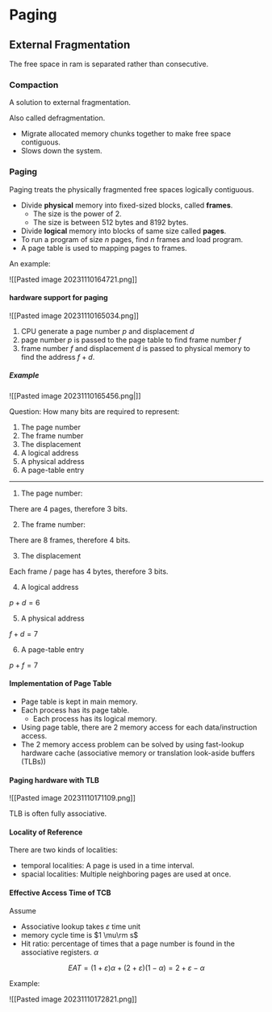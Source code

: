 # Paging

## External Fragmentation

The free space in ram is separated rather than consecutive.

### Compaction

A solution to external fragmentation.

Also called defragmentation.

- Migrate allocated memory chunks together to make free space contiguous.
- Slows down the system.

### Paging

Paging treats the physically fragmented free spaces logically contiguous.

- Divide **physical** memory into fixed-sized blocks, called **frames**.
	- The size is the power of 2.
	- The size is between 512 bytes and 8192 bytes.
- Divide **logical** memory into blocks of same size called **pages**.
- To run a program of size $n$ pages, find $n$ frames and load program.
- A page table is used to mapping pages to frames.

An example:

![[Pasted image 20231110164721.png]]

#### hardware support for paging

![[Pasted image 20231110165034.png]]

1. CPU generate a page number $p$ and displacement $d$
2. page number $p$ is passed to the page table to find frame number $f$
3. frame number $f$ and displacement $d$ is passed to physical memory to find the address $f + d$.

##### Example

![[Pasted image 20231110165456.png|]]

Question: How many bits are required to represent:

1. The page number
2. The frame number
3. The displacement
4. A logical address
5. A physical address
6. A page-table entry

---

1. The page number:

There are 4 pages, therefore 3 bits.

2. The frame number:

There are 8 frames, therefore 4 bits.

3. The displacement

Each frame / page has 4 bytes, therefore 3 bits.

4. A logical address

$p + d = 6$

5. A physical address

$f + d = 7$

6. A page-table entry

$p + f = 7$

#### Implementation of Page Table

- Page table is kept in main memory.
- Each process has its page table.
	- Each process has its logical memory.
- Using page table, there are 2 memory access for each data/instruction access.
- The 2 memory access problem can be solved by using fast-lookup hardware cache (associative memory or translation look-aside buffers (TLBs))

#### Paging hardware with TLB

![[Pasted image 20231110171109.png]]

TLB is often fully associative.

#### Locality of Reference

There are two kinds of localities:

- temporal localities: A page is used in a time interval.
- spacial localities: Multiple neighboring pages are used at once.

#### Effective Access Time of TCB

Assume

- Associative lookup takes $\varepsilon$ time unit
- memory cycle time is $1 \mu\rm s$
- Hit ratio: percentage of times that a page number is found in the associative registers. $\alpha$

$$EAT = (1 + \varepsilon)\alpha + (2 + \varepsilon)(1 - \alpha) = 2 + \varepsilon - \alpha$$

Example:

![[Pasted image 20231110172821.png]]